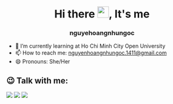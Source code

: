 <p align="center">
</p>
<h1 align="center">Hi there <img src="https://raw.githubusercontent.com/MartinHeinz/MartinHeinz/master/wave.gif" width="30px" height="30px">, It's me</h1>
<h3 align="center">nguyehoangnhungoc</h3>

- 🌱 I’m currently learning at Ho Chi Minh City Open University 
- 📫 How to reach me: nguyenhoangnhungoc.1411@gmail.com 
- 😄 Pronouns: She/Her 

## 😉 Talk with me:
<p align="left">
<a href = "https://www.facebook.com/nguyenhoangnhungocdethuongday/"><img src="https://img.icons8.com/color/48/000000/facebook.png"/></a>
<a href = "https://www.instagram.com/nguyenhoangnhungocdethuongday/"><img src="https://img.icons8.com/fluent/48/000000/instagram-new.png"/></a>
<a href = "http://nguyenhoangnhungoc.somee.com/"><img src="https://img.icons8.com/fluent/48/000000/website.png"/></a>
</p>
<!--
**nguyenhoangnhungoc/nguyenhoangnhungoc** is a ✨ _special_ ✨ repository because its `README.md` (this file) appears on your GitHub profile.

Here are some ideas to get you started:

- 🔭 I’m currently working on ...
- 🌱 I’m currently learning ...
- 👯 I’m looking to collaborate on ...
- 🤔 I’m looking for help with ...
- 💬 Ask me about ...
- 📫 How to reach me: ...
- 😄 Pronouns: ...
- ⚡ Fun fact: ...
-->
